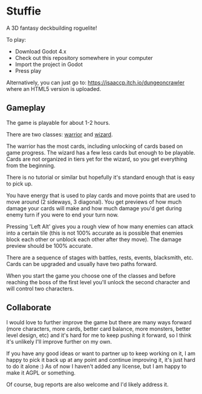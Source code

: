 # Stuffie

A 3D fantasy deckbuilding roguelite!

To play:
- Download Godot 4.x
- Check out this repository somewhere in your computer
- Import the project in Godot
- Press play

Alternatively, you can just go to: https://isaaccp.itch.io/dungeoncrawler where an HTML5 version is uploaded.

## Gameplay

The game is playable for about 1-2 hours.

There are two classes: [warrior](docs/characters/warrior.md) and [wizard](
docs/characters/wizard.md).

The warrior has the most cards, including unlocking of cards based on game progress.
The wizard has a few less cards but enough to be playable. Cards are not organized in tiers yet for the wizard, so you get everything from the beginning.

There is no tutorial or similar but hopefully it's standard enough that is easy to pick up.

You have energy that is used to play cards and move points that are used to move around (2 sideways, 3 diagonal). You get previews of how much damage your cards will make and how much damage you'd get during enemy turn if you were to end your turn now.

Pressing 'Left Alt' gives you a rough view of how many enemies can attack into a certain tile (this is not 100% accurate as is possible that enemies block each other or unblock each other after they move). The damage preview should be 100% accurate.

There are a sequence of stages with battles, rests, events, blacksmith, etc. Cards can be upgraded and usually have two paths forward.

When you start the game you choose one of the classes and before reaching the boss of the first level you'll unlock the second character and will control two characters.

## Collaborate

I would love to further improve the game but there are many ways forward (more characters, more cards, better card balance, more monsters, better level design, etc) and it's hard for me to keep pushing it forward, so I think it's unlikely I'll improve further on my own.

If you have any good ideas or want to partner up to keep working on it, I am happy to pick it back up at any point and continue improving it, it's just hard to do it alone :) As of now I haven't added any license, but I am happy to make it AGPL or something.

Of course, bug reports are also welcome and I'd likely address it. 
